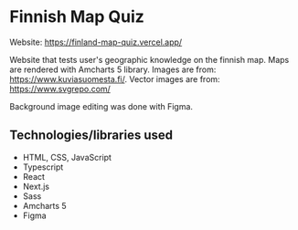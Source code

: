 # Finnish Map Quiz

Website: https://finland-map-quiz.vercel.app/

Website that tests user's geographic knowledge on the finnish map. Maps are rendered with Amcharts 5 library.
Images are from: https://www.kuviasuomesta.fi/.
Vector images are from: https://www.svgrepo.com/

Background image editing was done with Figma.

## Technologies/libraries used

- HTML, CSS, JavaScript
- Typescript
- React
- Next.js
- Sass
- Amcharts 5
- Figma
